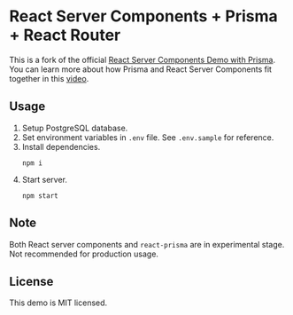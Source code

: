 # React Server Components + Prisma + React Router

This is a fork of the official [React Server Components Demo with Prisma](https://github.com/prisma/server-components-demo). You can learn more about how Prisma and React Server Components fit together in this [video](https://youtu.be/ATBdP-Yfaec?t=1482).

## Usage

1. Setup PostgreSQL database.
1. Set environment variables in `.env` file. See `.env.sample` for reference.
1. Install dependencies.
    ```shell
    npm i
    ```
1. Start server.
    ```shell
    npm start
    ```

## Note
Both React server components and `react-prisma` are in experimental stage.
Not recommended for production usage.

## License

This demo is MIT licensed.
